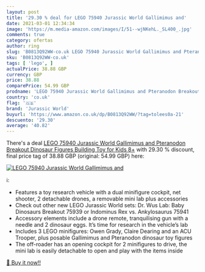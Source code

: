 ```yaml
---
layout: post
title: '29.30 % deal for LEGO 75940 Jurassic World Gallimimus and'
date: 2021-03-01 12:34:34
image: 'https://m.media-amazon.com/images/I/51--wjNKehL._SL400_.jpg'
comments: true
category: ofertas
author: ring
slug: 'B0813Q92WW-co.uk LEGO 75940 Jurassic World Gallimimus and Pteranodon...'
sku: 'B0813Q92WW-co.uk'
tags: [ 'lego', ]
actualPrice: 38.88 GBP
currency: GBP
price: 38.88
comparePrice: 54.99 GBP
prodname: 'LEGO 75940 Jurassic World Gallimimus and Pteranodon Breakout Dinosaur Figures Building Toy for Kids 8+'
country: 'co.uk'
flag: '🇬🇧'
brand: 'Jurassic World'
buyurl: 'https://www.amazon.co.uk/dp/B0813Q92WW/?tag=tolees0a-21'
descuento: '29.30'
average: '40.82'
---
```


There's a deal [LEGO 75940 Jurassic World Gallimimus and Pteranodon Breakout Dinosaur Figures Building Toy for Kids 8+](https://www.amazon.co.uk/dp/B0813Q92WW/?tag=tolees0a-21)  with  29.30 % discount, final price tag of  38.88 GBP (original: 54.99 GBP) here:

[![LEGO 75940 Jurassic World Gallimimus and](https://m.media-amazon.com/images/I/51--wjNKehL._SL400_.jpg)](https://www.amazon.co.uk/dp/B0813Q92WW/?tag=tolees0a-21)

ℹ️:

- Features a toy research vehicle with a dual minifigure cockpit, net shooter, 2 detachable drones, a removable mini lab plus accessories
- Check out other new LEGO Jurassic World sets: Dr. Wus Lab: Baby Dinosaurs Breakout 75939 or Indominus Rex vs. Ankylosaurus 75941
- Accessory elements include a drone remote, tranquilising gun with a needle and 2 dinosaur eggs. It’s time for research in the vehicle’s lab
- Includes 3 LEGO minifigures: Owen Grady, Claire Dearing and an ACU Trooper, plus posable Gallimimus and Pteranodon dinosaur toy figures
- The off-roader has an opening cockpit for 2 minifigures to drive, the mini lab is easily detachable to open and play with the items inside

[🛒 Buy it now!!](https://www.amazon.co.uk/dp/B0813Q92WW/?tag=tolees0a-21)
